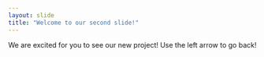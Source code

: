 ```yaml
---
layout: slide
title: "Welcome to our second slide!"
---
```

We are excited for you to see our new project!
Use the left arrow to go back!
